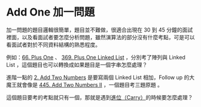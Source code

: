# Add One 加一問題

加一問題的題目邏輯很簡單，題目並不難做，很適合出現在 30 到 45 分鐘的面試裡面，以及看面試者要怎麼分析問題，雖然演算法的部分沒有什麼考點，可是可以看面試者對於不同資料結構的熟悉程度。

例如：[66. Plus One](66.-plus-one.md) 、 [369. Plus One Linked List](369.-plus-one-linked-list.md) ，分別考了陣列與 Linked List ，這個題目也可以轉換成如果題目是一個字串怎麼處理？

進階一點的 [2. Add Two Numbers](add-two-numbers/) 是要寫兩個 Linked List 相加，Follow up 的大魔王就會像是 [445. Add Two Numbers II](add-two-numbers/add-two-numbers-ii.md) ，一個題目考三題原題 。

這個題目要考的考點就只有一個，那就是遇到[進位（Carry）](https://en.wikipedia.org/wiki/Carry\_\(arithmetic\))的時候要怎麼處理？
